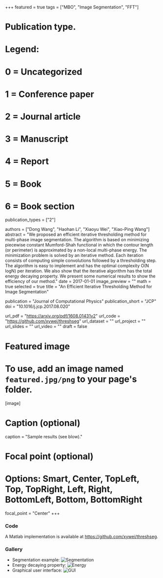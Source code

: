 +++
featured = true
tags = ["MBO", "Image Segmentation", "FFT"]

# Publication type.
# Legend:
# 0 = Uncategorized
# 1 = Conference paper
# 2 = Journal article
# 3 = Manuscript
# 4 = Report
# 5 = Book
# 6 = Book section
publication_types = ["2"]

authors = ["Dong Wang", "Haohan Li", "Xiaoyu Wei", "Xiao-Ping Wang"]
abstract = "We proposed an efficient iterative thresholding method for multi-phase image segmentation. The algorithm is based on minimizing piecewise constant Mumford-Shah functional in which the contour length (or perimeter) is approximated by a non-local multi-phase energy. The minimization problem is solved by an iterative method. Each iteration consists of computing simple convolutions followed by a thresholding step. The algorithm is easy to implement and has the optimal complexity O(N logN) per iteration. We also show that the iterative algorithm has the total energy decaying property. We present some numerical results to show the efficiency of our method."
date = 2017-01-01
image_preview = ""
math = true
selected = true
title = "An Efficient Iterative Thresholding Method for Image Segmentation"

publication = "Journal of Computational Physics"
publication_short = "JCP"
doi = "10.1016/j.jcp.2017.08.020"

url_pdf = "https://arxiv.org/pdf/1608.01431v2"
url_code = "https://github.com/xywei/threshseg"
url_dataset = ""
url_project = ""
url_slides = ""
url_video = ""
draft = false

# Featured image
# To use, add an image named `featured.jpg/png` to your page's folder. 
[image]
  # Caption (optional)
  caption = "Sample results (see blow)."

  # Focal point (optional)
  # Options: Smart, Center, TopLeft, Top, TopRight, Left, Right, BottomLeft, Bottom, BottomRight
  focal_point = "Center"
+++

### Code 

A Matlab implementation is available at 
https://github.com/xywei/threshseg.

### Gallery

- Segmentation example: ![Segmentation](Flowers.png)
- Energy decaying property: ![Energy](Energy.png)
- Graphical user interface: ![GUI](GUI.png)

